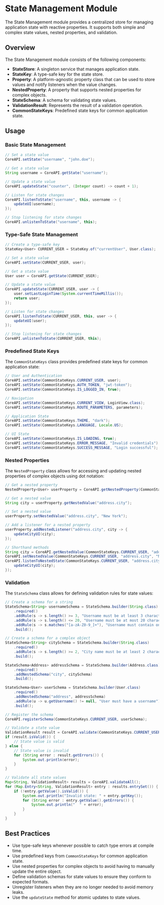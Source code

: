 # State Management Module

The State Management module provides a centralized store for managing application state with reactive properties. It supports both simple and complex state values, nested properties, and validation.

## Overview

The State Management module consists of the following components:

- **StateStore**: A singleton service that manages application state.
- **StateKey**: A type-safe key for the state store.
- **Property**: A platform-agnostic property class that can be used to store values and notify listeners when the value changes.
- **NestedProperty**: A property that supports nested properties for complex objects.
- **StateSchema**: A schema for validating state values.
- **ValidationResult**: Represents the result of a validation operation.
- **CommonStateKeys**: Predefined state keys for common application state.

## Usage

### Basic State Management

```java
// Set a state value
CoreAPI.setState("username", "john.doe");

// Get a state value
String username = CoreAPI.getState("username");

// Update a state value
CoreAPI.updateState("counter", (Integer count) -> count + 1);

// Listen for state changes
CoreAPI.listenToState("username", this, username -> {
    updateUI(username);
});

// Stop listening for state changes
CoreAPI.unlistenToState("username", this);
```

### Type-Safe State Management

```java
// Create a type-safe key
StateKey<User> CURRENT_USER = StateKey.of("currentUser", User.class);

// Set a state value
CoreAPI.setState(CURRENT_USER, user);

// Get a state value
User user = CoreAPI.getState(CURRENT_USER);

// Update a state value
CoreAPI.updateState(CURRENT_USER, user -> {
    user.setLastLoginTime(System.currentTimeMillis());
    return user;
});

// Listen for state changes
CoreAPI.listenToState(CURRENT_USER, this, user -> {
    updateUI(user);
});

// Stop listening for state changes
CoreAPI.unlistenToState(CURRENT_USER, this);
```

### Predefined State Keys

The `CommonStateKeys` class provides predefined state keys for common application state:

```java
// User and Authentication
CoreAPI.setState(CommonStateKeys.CURRENT_USER, user);
CoreAPI.setState(CommonStateKeys.AUTH_TOKEN, "jwt-token");
CoreAPI.setState(CommonStateKeys.IS_LOGGED_IN, true);

// Navigation
CoreAPI.setState(CommonStateKeys.CURRENT_VIEW, LoginView.class);
CoreAPI.setState(CommonStateKeys.ROUTE_PARAMETERS, parameters);

// Application State
CoreAPI.setState(CommonStateKeys.THEME, "dark");
CoreAPI.setState(CommonStateKeys.LANGUAGE, Locale.US);

// UI State
CoreAPI.setState(CommonStateKeys.IS_LOADING, true);
CoreAPI.setState(CommonStateKeys.ERROR_MESSAGE, "Invalid credentials");
CoreAPI.setState(CommonStateKeys.SUCCESS_MESSAGE, "Login successful");
```

### Nested Properties

The `NestedProperty` class allows for accessing and updating nested properties of complex objects using dot notation:

```java
// Get a nested property
NestedProperty<User> userProperty = CoreAPI.getNestedProperty(CommonStateKeys.CURRENT_USER);

// Get a nested value
String city = userProperty.getNestedValue("address.city");

// Set a nested value
userProperty.setNestedValue("address.city", "New York");

// Add a listener for a nested property
userProperty.addNestedListener("address.city", city -> {
    updateCityUI(city);
});

// Shorthand methods
String city = CoreAPI.getNestedValue(CommonStateKeys.CURRENT_USER, "address.city");
CoreAPI.setNestedValue(CommonStateKeys.CURRENT_USER, "address.city", "New York");
CoreAPI.listenToNestedState(CommonStateKeys.CURRENT_USER, "address.city", this, city -> {
    updateCityUI(city);
});
```

### Validation

The `StateSchema` class allows for defining validation rules for state values:

```java
// Create a schema for a string
StateSchema<String> usernameSchema = StateSchema.builder(String.class)
    .required()
    .addRule(s -> s.length() >= 3, "Username must be at least 3 characters long")
    .addRule(s -> s.length() <= 20, "Username must be at most 20 characters long")
    .addRule(s -> s.matches("[a-zA-Z0-9_]+"), "Username must contain only letters, numbers, and underscores")
    .build();

// Create a schema for a complex object
StateSchema<String> citySchema = StateSchema.builder(String.class)
    .required()
    .addRule(s -> s.length() >= 2, "City name must be at least 2 characters long")
    .build();

StateSchema<Address> addressSchema = StateSchema.builder(Address.class)
    .required()
    .addNestedSchema("city", citySchema)
    .build();

StateSchema<User> userSchema = StateSchema.builder(User.class)
    .required()
    .addNestedSchema("address", addressSchema)
    .addRule(u -> u.getUsername() != null, "User must have a username")
    .build();

// Register the schema
CoreAPI.registerSchema(CommonStateKeys.CURRENT_USER, userSchema);

// Validate a state value
ValidationResult result = CoreAPI.validate(CommonStateKeys.CURRENT_USER);
if (result.isValid()) {
    // State value is valid
} else {
    // State value is invalid
    for (String error : result.getErrors()) {
        System.out.println(error);
    }
}

// Validate all state values
Map<String, ValidationResult> results = CoreAPI.validateAll();
for (Map.Entry<String, ValidationResult> entry : results.entrySet()) {
    if (!entry.getValue().isValid()) {
        System.out.println("Invalid state: " + entry.getKey());
        for (String error : entry.getValue().getErrors()) {
            System.out.println("  " + error);
        }
    }
}
```

## Best Practices

- Use type-safe keys whenever possible to catch type errors at compile time.
- Use predefined keys from `CommonStateKeys` for common application state.
- Use nested properties for complex objects to avoid having to manually update the entire object.
- Define validation schemas for state values to ensure they conform to expected formats.
- Unregister listeners when they are no longer needed to avoid memory leaks.
- Use the `updateState` method for atomic updates to state values.